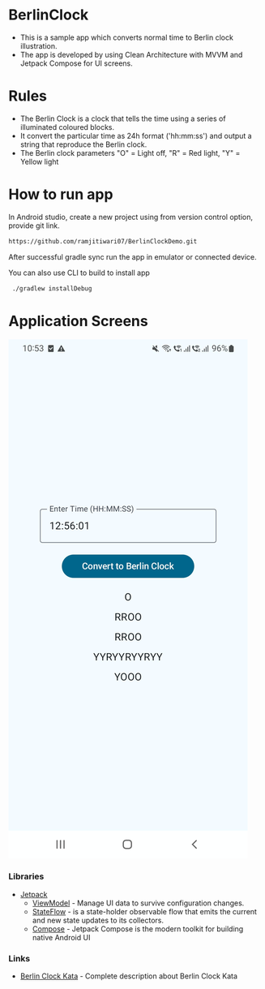 # BerlinClock
- This is a sample app which converts normal time to Berlin clock illustration.
- The app is developed by using Clean Architecture with MVVM and Jetpack Compose for UI screens.

# Rules
- The Berlin Clock is a clock that tells the time using a series of illuminated coloured blocks.
- It convert the particular time as 24h format ('hh:mm:ss') and output a string that reproduce the Berlin clock.
- The Berlin clock parameters "O" = Light off, "R" = Red light, "Y" = Yellow light

# How to run app
In Android studio, create a new project using from version control option, provide git link.
```sh
https://github.com/ramjitiwari07/BerlinClockDemo.git
```
After successful gradle sync run the app in emulator or connected device.

You can also use CLI to build to install app
```sh
 ./gradlew installDebug
```

# Application Screens
![app_screen](https://github.com/ramjitiwari07/BerlinClockDemo/blob/main/berlinclock.jpg "App Screen")


### Libraries
- [Jetpack](https://developer.android.com/jetpack)
    - [ViewModel](https://developer.android.com/topic/libraries/architecture/viewmodel) - Manage UI data to survive configuration changes.
    - [StateFlow](https://developer.android.com/kotlin/flow/stateflow-and-sharedflow#stateflow) - is a state-holder observable flow that emits the current and new state updates to its collectors.
    - [Compose](https://developer.android.com/jetpack/compose) - Jetpack Compose is the modern toolkit for building native Android UI

### Links
- [Berlin Clock Kata](https://www.codewars.com/kata/5a1463678ba9145a670000f9) - Complete description about Berlin Clock Kata